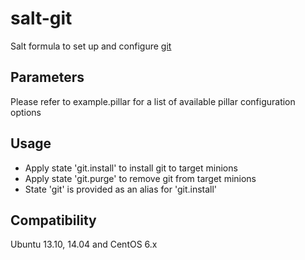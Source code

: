 salt-git
========

Salt formula to set up and configure [git](http://git-scm.com/)

Parameters
------------
Please refer to example.pillar for a list of available pillar configuration options

Usage
-----
- Apply state 'git.install' to install git to target minions
- Apply state 'git.purge' to remove git from target minions
- State 'git' is provided as an alias for 'git.install'

Compatibility
-------------
Ubuntu 13.10, 14.04 and CentOS 6.x
